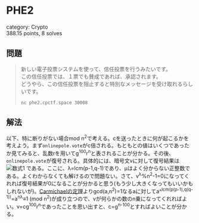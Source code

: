 # PHE2
category: Crypto  
388.15 points, 8 solves

## 問題
> 新しい電子投票システムを使って、信任投票を行うみたいです。  
> この信任投票では、１票でも賛成であれば、承認されます。  
> どうやら、この信任投票を阻止すると特別なメッセージを受け取れるらしいです。  
> 
> `nc phe2.cpctf.space 30008`

## 解法
以下、特に断りがない場合mod n<sup>2</sup>で考える。cを送ったときに何が起こるかを考えよう。まず`onlinepole.vote`がc倍される。もともとの値はいくつであったか見てみると、乱数rを用いてg<sup>100</sup>r<sup>n</sup>と表されることが分かる。その後、`onlinepole.vote`が復号される。具体的には、暗号文vに対して復号結果は  
![数式1](https//github.com/mathphilia/CTFs/blob/main/images/CPCTF22/PHE2_1.png?raw=true)
である。ここに、λ=lcm(p-1,q-1)であり、μはよく分からない正整数である。よくわからなくても解けるので問題ない。さて、v<sup>λ</sup>%n<sup>2</sup>-1=0になってくれれば復号結果が0になることが分かると思う(もう少し大きくなってもいいかもしれないが)。[Carmichaelの定理](https://ja.wikipedia.org/wiki/フェルマーの小定理#カーマイケルの定理)よりgcd(a,n<sup>2</sup>)=1なるaに対してa^<sup>lcm(p(p-1),q(q-1))</sup>=a<sup>nλ</sup>≡1 (mod n<sup>2</sup>)が成り立つので、vが何らかの数のn乗になってくれればよい。v=cg<sup>100</sup>r<sup>n</sup>であったことを思い出すと、c=g<sup>n-100</sup>とすればよいことが分かる。

